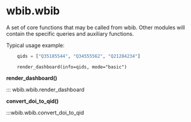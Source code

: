 # wbib.wbib

A set of core functions that may be called from wbib.
Other modules will contain the specific queries and auxiliary functions.

Typical usage example:
```python
    qids = ["Q35185544", "Q34555562", "Q21284234"]
```
```
    render_dashboard(info=qids, mode="basic")
```
**render_dashboard()**

::: wbib.wbib.render_dashboard

**convert_doi_to_qid()**

:::wbib.wbib.convert_doi_to_qid

